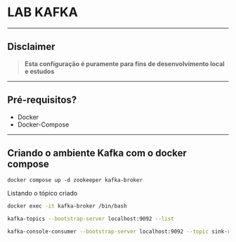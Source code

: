 
# LAB KAFKA

---
## Disclaimer
> **Esta configuração é puramente para fins de desenvolvimento local e estudos**
> 

---


## Pré-requisitos?
* Docker
* Docker-Compose

---

## Criando o ambiente Kafka com o docker compose


```
docker compose up -d zookeeper kafka-broker

```

Listando o tópico criado
```sh
docker exec -it kafka-broker /bin/bash

kafka-topics --bootstrap-server localhost:9092 --list 

kafka-console-consumer --bootstrap-server localhost:9092 --topic sink-raw --from-beginning

```